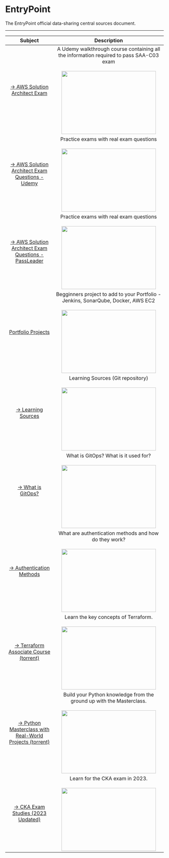 # EntryPoint

The EntryPoint official data-sharing central sources document.

---

|                                                                  Subject                                                                  |                                                                                                                                   Description                                                                                                                                    |
|:-----------------------------------------------------------------------------------------------------------------------------------------:|:--------------------------------------------------------------------------------------------------------------------------------------------------------------------------------------------------------------------------------------------------------------------------------:|
|             [-> AWS Solution Architect Exam](https://www.udemy.com/course/aws-certified-solutions-architect-associate-saa-c03/)              |                            A Udemy walkthrough course containing all the information required to pass SAA-C03 exam <br><br><img src="https://github.com/yuvalpress/juniors4juniors/assets/16977090/2b61dc46-5c74-4f13-9569-d675a5a42158" width="300" height="200">                            |
| [-> AWS Solution Architect Exam Questions - Udemy](https://www.udemy.com/course/practice-exams-aws-certified-solutions-architect-associate/) |                                                    Practice exams with real exam questions <br><br><img src="https://github.com/yuvalpress/juniors4juniors/assets/16977090/4675711d-03bb-4db9-aee4-c5dad8402cd1" width="300" height="200">                                                    |
|                           [-> AWS Solution Architect Exam Questions - PassLeader](https://www.passleader.com/saa-c03.html)                            | Practice exams with real exam questions <br><br><img src="https://github.com/yuvalpress/juniors4juniors/assets/16977090/fde2dd12-c493-43e0-a21c-b9527c6e45f9" width="300" height="200"> |
|             [Portfolio Projects](https://ritik3311.hashnode.dev/build-a-cicd-pipeline-using-jenkins-sonarqube-docker-and-aws)             |                               Begginners project to add to your Portfolio - Jenkins, SonarQube, Docker, AWS EC2 <br><br><img src="https://github.com/yuvalpress/juniors4juniors/assets/16977090/d8f01663-4c17-4b12-b922-0ff24e415b9c" width="300" height="200">                               |
|                                        [-> Learning Sources](https://github.com/Pradumnasaraf/DevOps)                                        |                                                       Learning Sources (Git repository) <br><br><img src="https://github.com/yuvalpress/juniors4juniors/assets/16977090/b0d19dd9-94f3-472c-ad5b-158dc2ebdb9b" width="300" height="200">                                                       |
|                                        [-> What is GitOps?](https://medium.com/@Anita-ihuman/build-a-fully-automated-devops-pipeline-with-gitops-5dbf490b06c9)                                        |                                                       What is GitOps? What is it used for? <br><br><img src="https://miro.medium.com/v2/resize:fit:1400/1*EPa-9VbOqL5OH3Xkg-StaA.png" width="300" height="200">                                                       |
|                                        [-> Authentication Methods](https://www.globalsign.com/en-sg/blog/what-is-authentication)                                        |                                                       What are authentication methods and how do they work? <br><br><img src="https://www.simplilearn.com/ice9/free_resources_article_thumb/The_Importance_of_User_Authentication_Methods_in_Cyber_Security.jpg" width="300" height="200">                                                       |
|                                        [-> Terraform Associate Course (torrent)](https://thepiratebay.party/torrent/68502290/HashiCorp_Certified_Terraform_Associate)                                        |                                                       Learn the key concepts of Terraform. <br><br><img src="https://www.datocms-assets.com/58478/1640019487-og-image.png" width="300" height="200">                                                       |
|                                        [-> Python Masterclass with Real-World Projects (torrent)](https://thepiratebay.party/torrent/70680886/Python_Masterclass_2023__Build_19_Real_World_Python_Projects)                                        |                                                       Build your Python knowledge from the ground up with the Masterclass. <br><br><img src="https://images.datacamp.com/image/upload/f_auto,q_auto:best/v1603718736/Why_Your_Company_Needs_Python_for_Business_Analytics_xzzles.png" width="300" height="200">                                                       |
|                                        [-> CKA Exam Studies (2023 Updated)](https://thepiratebay.party/torrent/65869654/Certified_Kubernetes_Administrator_(CKA)__3rd_Edition)                                        |                                                       Learn for the CKA exam in 2023. <br><br><img src="https://www.cncf.io/wp-content/uploads/2022/05/cka-share.png" width="300" height="200">                                                       |
